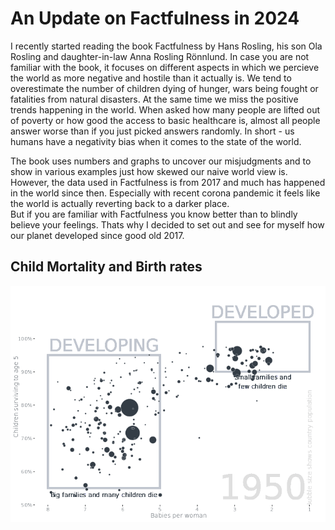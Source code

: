 # An Update on Factfulness in 2024

I recently started reading the book Factfulness by Hans Rosling, his son Ola Rosling and daughter-in-law Anna Rosling Rönnlund. 
In case you are not familiar with the book, it focuses on different aspects in which we percieve the world as more negative and hostile than it actually is. 
We tend to overestimate the number of children dying of hunger, wars being fought or fatalities from natural disasters. At the same time we miss the positive trends happening in the world.
When asked how many people are lifted out of poverty or how good the access to basic healthcare is, almost all people answer worse than if you just picked answers randomly.
In short - us humans have a negativity bias when it comes to the state of the world. 

The book uses numbers and graphs to uncover our misjudgments and to show in various examples just how skewed our naive world view is. 
However, the data used in Factfulness is from 2017 and much has happened in the world since then. 
Especially with recent corona pandemic it feels like the world is actually reverting back to a darker place.      
But if you are familiar with Factfulness you know better than to blindly believe your feelings. Thats why I decided to set out and see for myself how our planet developed since good old 2017. 

## Child Mortality and Birth rates 

![Child_mortality_by_years](child_mortality/child_mortality_by_years.gif)


